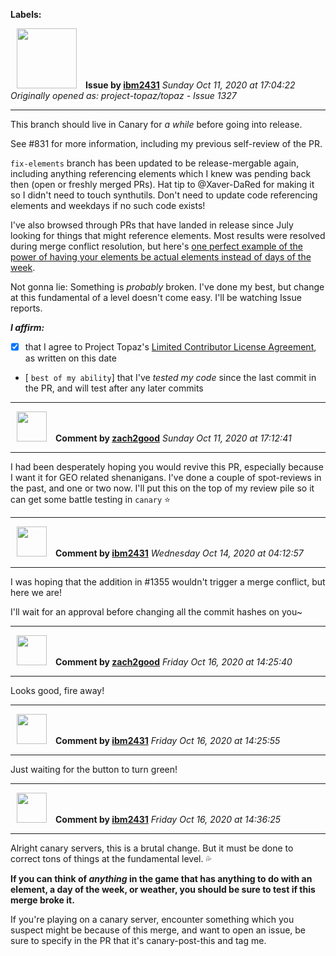 **Labels:**



<a href="https://github.com/ibm2431"><img src="https://avatars3.githubusercontent.com/u/13112942?v=4" width="96" height="96" hspace="10"></img></a> **Issue by [ibm2431](https://github.com/ibm2431)**
_Sunday Oct 11, 2020 at 17:04:22_
_Originally opened as: project-topaz/topaz - Issue 1327_

----

This branch should live in Canary for _a while_ before going into release.

See #831 for more information, including my previous self-review of the PR.

`fix-elements` branch has been updated to be release-mergable again, including anything referencing elements which I knew was pending back then (open or freshly merged PRs). Hat tip to @Xaver-DaRed for making it so I didn't need to touch synthutils. Don't need to update code referencing elements and weekdays if no such code exists!

I've also browsed through PRs that have landed in release since July looking for things that might reference elements. Most results were resolved during merge conflict resolution, but here's [one perfect example of the power of having your elements be actual elements instead of days of the week](https://github.com/project-topaz/topaz/commit/997e4b6f0366b906f0f9b0692ed04fc3a74dadae).

Not gonna lie: Something is _probably_ broken. I've done my best, but change at this fundamental of a level doesn't come easy. I'll be watching Issue reports.

<!-- place 'x' mark between square [] brackets to affirm: -->
**_I affirm:_**
- [x] that I agree to Project Topaz's [Limited Contributor License Agreement](http://project-topaz.com/blob/release/CONTRIBUTOR_AGREEMENT.md), as written on this date
- [ `best of my ability`] that I've _tested my code_ since the last commit in the PR, and will test after any later commits




----
<a href="https://github.com/zach2good"><img src="https://avatars3.githubusercontent.com/u/1389729?v=4" width="48" height="48" hspace="10"></img></a> **Comment by [zach2good](https://github.com/zach2good)**
_Sunday Oct 11, 2020 at 17:12:41_

----

I had been desperately hoping you would revive this PR, especially because I want it for GEO related shenanigans. I've done a couple of spot-reviews in the past, and one or two now. I'll put this on the top of my review pile so it can get some battle testing in `canary` ⭐ 


----
<a href="https://github.com/ibm2431"><img src="https://avatars3.githubusercontent.com/u/13112942?v=4" width="48" height="48" hspace="10"></img></a> **Comment by [ibm2431](https://github.com/ibm2431)**
_Wednesday Oct 14, 2020 at 04:12:57_

----

I was hoping that the addition in #1355 wouldn't trigger a merge conflict, but here we are!

I'll wait for an approval before changing all the commit hashes on you~


----
<a href="https://github.com/zach2good"><img src="https://avatars3.githubusercontent.com/u/1389729?v=4" width="48" height="48" hspace="10"></img></a> **Comment by [zach2good](https://github.com/zach2good)**
_Friday Oct 16, 2020 at 14:25:40_

----

Looks good, fire away!


----
<a href="https://github.com/ibm2431"><img src="https://avatars3.githubusercontent.com/u/13112942?v=4" width="48" height="48" hspace="10"></img></a> **Comment by [ibm2431](https://github.com/ibm2431)**
_Friday Oct 16, 2020 at 14:25:55_

----

Just waiting for the button to turn green!


----
<a href="https://github.com/ibm2431"><img src="https://avatars3.githubusercontent.com/u/13112942?v=4" width="48" height="48" hspace="10"></img></a> **Comment by [ibm2431](https://github.com/ibm2431)**
_Friday Oct 16, 2020 at 14:36:25_

----

Alright canary servers, this is a brutal change. But it must be done to correct tons of things at the fundamental level. 💦 

**If you can think of _anything_ in the game that has anything to do with an element, a day of the week, or weather, you should be sure to test if this merge broke it.**

If you're playing on a canary server, encounter something which you suspect might be because of this merge, and want to open an issue, be sure to specify in the PR that it's canary-post-this and tag me.
